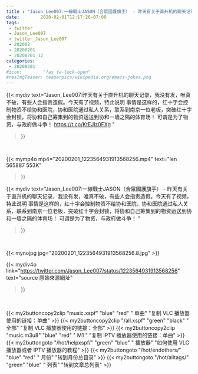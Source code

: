 ```yaml
---
title : "Jason_Lee007:一線戰士JASON（合眾國護旗手） - 昨天有关于直升机的聊天记录，我没有发，唯真不破，有些人会指责造假。今天有了视频，特此说明 事情是这样的，红十字会控制物资不给协和医院，协和医院通过私人关系，联系到南京一位老板，突破红十字会封锁，将协和自己筹集到的物资运送到协和一墙之隔的体育场！ 可谓是为了物资，与政府做斗争！ "
date:        2020-02-01T12:17:26-07:00
tags:
 - twitter
 - Jason_Lee007
 - twitter_Jason_Lee007
 - 202002
 - 20200201
 - 20200201_12
categories:
 - 20200201
#icon:        "fas fa-lock-open"
#resImgTeaser: teaserpics/wikipedia.org/emacs-jokes.png
---
```


{{< mydiv text="Jason_Lee007:昨天有关于直升机的聊天记录，我没有发，唯真不破，有些人会指责造假。今天有了视频，特此说明 事情是这样的，红十字会控制物资不给协和医院，协和医院通过私人关系，联系到南京一位老板，突破红十字会封锁，将协和自己筹集到的物资运送到协和一墙之隔的体育场！ 可谓是为了物资，与政府做斗争！ https://t.co/KtEJlz0FXg "
>}}
<br>


{{< mymp4o mp4="20200201_1223564931913568256.mp4"
text="len 565887    553K"
>}}


{{< mydiv text="Jason_Lee007:一線戰士JASON（合眾國護旗手） - 昨天有关于直升机的聊天记录，我没有发，唯真不破，有些人会指责造假。今天有了视频，特此说明 事情是这样的，红十字会控制物资不给协和医院，协和医院通过私人关系，联系到南京一位老板，突破红十字会封锁，将协和自己筹集到的物资运送到协和一墙之隔的体育场！ 可谓是为了物资，与政府做斗争！ "
>}}
<br>

{{< mynojpg jpg="20200201_1223564931913568256.8.jpg" >}}

{{< mydiv4o link="https://twitter.com/Jason_Lee007/status/1223564931913568256"
text="source 原始來源網址"
>}}


<br>



{{< my2buttoncopy2clip "music.xspf"        "blue"   "red"    " 单曲"  "复制 VLC 播放器使用的链接：单曲" >}} {{< my2buttoncopy2clip "/all.xspf"         "green"  "black"  " 全部"  "复制 VLC 播放器使用的链接：全部" >}} {{< my2buttoncopy2clip "music.m3u8"        "blue"   "red"    " M1 "    "复制 IPTV 播放器使用的链接：单曲" >}} {{< my2buttongoto      "/hot/helpxspf/"    "green"  "blue"   " 播放器" "如何使用 VLC 播放器或者 IPTV 播放器的教程" >}} {{< my2buttongoto      "/hot/endothers/"   "blue"   "red"    " 月份"   "转到月份总目录" >}} {{< my2buttongoto      "/hot/alltags/"     "green"  "blue"   " 列表"   "转到文章总列表" >}} 
